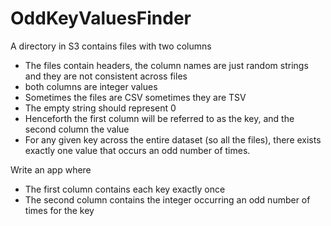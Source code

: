 # OddKeyValuesFinder

A directory in S3 contains files with two columns

  * The files contain headers, the column names are just random strings and they are not consistent across files
  * both columns are integer values
  * Sometimes the files are CSV sometimes they are TSV
  * The empty string should represent 0
  * Henceforth the first column will be referred to as the key, and the second column the value
  * For any given key across the entire dataset (so all the files), there exists exactly one value that occurs an odd number of times.

Write an app where
  * The first column contains each key exactly once
  * The second column contains the integer occurring an odd number of times for the key
   
